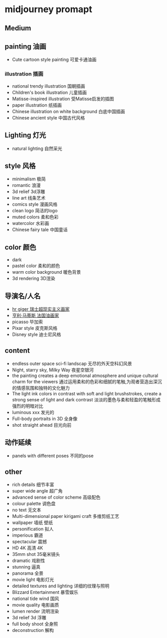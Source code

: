 # midjourney promapt

## Medium
## painting 油画
- Cute cartoon style painting 可爱卡通油画
### illustration 插画
- national trendy illustration 国朝插画
- Children's book illustration 儿童插画
- Matisse-inspired illustration 受Matisse启发的插图
- paper illustration 纸插画
- Chinese illustration on white background 白底中国插画
- Chinese ancient style 中国古代风格

## Lighting 灯光
- natural lighting 自然采光

## style 风格
- minimalism 极简
- romantic 浪漫
- 3d relief 3d浮雕
- line art 线条艺术
- comics style 漫画风格
- clean logo 简洁的logo
- muted colors 柔和色彩
- watercolor 水彩画
- Chinese fairy tale 中国童话

## color 颜色
- dark
- pastel color 柔和的颜色
- warm color background 暖色背景
- 3d rendering 3D渲染

## 导演名/人名
- [hr giger 瑞士超现实主义画家](https://zh.wikipedia.org/zh-cn/H%C2%B7R%C2%B7%E5%90%89%E6%A0%BC%E5%B0%94)
- [亨利·马蒂斯 法国油画家](https://zh.wikipedia.org/wiki/%E4%BA%A8%E5%88%A9%C2%B7%E9%A9%AC%E8%92%82%E6%96%AF)
- picasso 毕加索
- Pixar style 皮克斯风格
- Disney style 迪士尼风格

## content
- endless outer space sci-fi landscap 无尽的外天空科幻风景
- Night, starry sky, Milky Way 夜星空银河 
- the painting creates a deep emotional atmosphere and unique cultural charm for the viewers 通过运用柔和的色彩和细腻的笔触,为观者营造出深沉的情感氛围和独特的文化魅力 
- The light ink colors in contrast with soft and light brushstrokes, create a strong sense of light and dark contrast 淡淡的墨色与柔和轻盈的笔触形成强烈的明暗对比 
- luminous xxx 发光的
- Full-body portraits in 3D 全身像
- shot straight ahead 目光向前

## 动作延续
- panels with different poses 不同的pose

## other
- rich details 细节丰富
- super wide angle 超广角
- advanced sense of color scheme 高级配色
- colour palette 调色盘
- no text 无文本
- Multi-dimensional paper kirigami craft 多维剪纸工艺
- wallpaper 墙纸 壁纸
- personification 拟人
- imperious 霸道
- spectacular 震撼
- HD 4K 高清 4K
- 35mm shot 35毫米镜头
- dramatic 戏剧性
- stunning 逼真
- panorama 全景
- movie light 电影灯光
- detailed textures and lighting 详细的纹理与照明
- Blizzard Entertainment 暴雪娱乐
- national tide wind 国风
- movie quality 电影画质
- lumen render 流明渲染
- 3d relief 3d 浮雕
- full body shoot 全身照
- deconstruction 解构